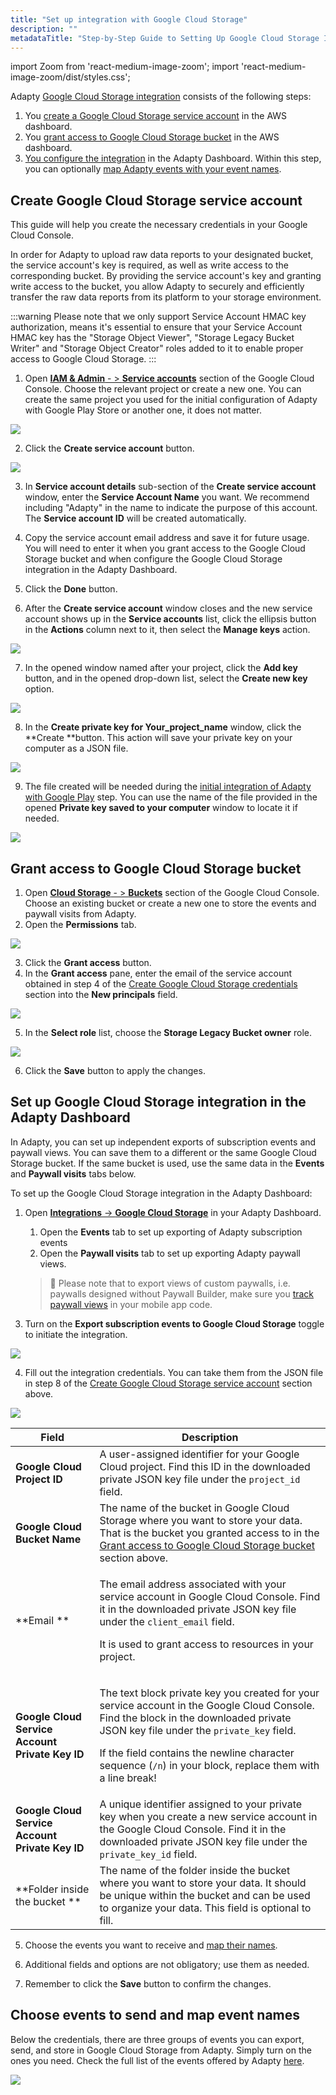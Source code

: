 ```yaml
---
title: "Set up integration with Google Cloud Storage"
description: ""
metadataTitle: "Step-by-Step Guide to Setting Up Google Cloud Storage Integration with Adapty"
---
```


import Zoom from 'react-medium-image-zoom';
import 'react-medium-image-zoom/dist/styles.css';

Adapty [Google Cloud Storage integration](google-cloud-storage) consists of the following steps:

1. You [create a Google Cloud Storage service account](google-cloud-setup#create-google-cloud-storage-service-account) in the AWS dashboard.
2. You [grant access to Google Cloud Storage bucket](google-cloud-setup#grant-access-to-google-cloud-storage-bucket) in the AWS dashboard.
3. [You configure the integration](google-cloud-setup#set-up-google-cloud-storage-integration-in-the-adapty-dashboard) in the Adapty Dashboard. Within this step, you can optionally [map Adapty events with your event names](google-cloud-setup#choose-events-to-send-and-map-event-names).

## Create Google Cloud Storage service account

This guide will help you create the necessary credentials in your Google Cloud Console.

In order for Adapty to upload raw data reports to your designated bucket, the service account's key is required, as well as write access to the corresponding bucket. By providing the service account's key and granting write access to the bucket, you allow Adapty to securely and efficiently transfer the raw data reports from its platform to your storage environment.

:::warning
Please note that we only support Service Account HMAC key authorization, means it's essential to ensure that your Service Account HMAC key has the "Storage Object Viewer", "Storage Legacy Bucket Writer" and "Storage Object Creator" roles added to it to enable proper access to Google Cloud Storage.
:::

1. Open [**IAM & Admin** - > **Service accounts**](https://console.cloud.google.com/iam-admin/serviceaccounts) section of the Google Cloud Console. Choose the relevant project or create a new one. You can create the same project you used for the initial configuration of Adapty with Google Play Store or another one, it does not matter.


<Zoom>
  <img src={require('./img/764db95-google_cloud_create_service_account.webp').default}
  style={{
    border: '1px solid #727272', /* border width and color */
    width: '700px', /* image width */
    display: 'block', /* for alignment */
    margin: '0 auto' /* center alignment */
  }}
/>
</Zoom>





2. Click the **Create service account** button.


<Zoom>
  <img src={require('./img/fb865ad-google_cloud_service_account_details.webp').default}
  style={{
    border: '1px solid #727272', /* border width and color */
    width: '700px', /* image width */
    display: 'block', /* for alignment */
    margin: '0 auto' /* center alignment */
  }}
/>
</Zoom>





3. In **Service account details** sub-section of the **Create service account** window, enter the **Service Account Name** you want. We recommend including "Adapty" in the name to indicate the purpose of this account. The **Service account ID** will be created automatically.

4. Copy the service account email address and save it for future usage. You will need to enter it when you grant access to the Google Cloud Storage bucket and when configure the Google Cloud Storage integration in the Adapty Dashboard.

5. Click the **Done** button. 

6. After the **Create service account** window closes and the new service account shows up in the **Service accounts** list, click the ellipsis button in the **Actions** column next to it, then select the **Manage keys** action.

   
<Zoom>
  <img src={require('./img/c3c03cb-google_cloud_manage_keys.webp').default}
  style={{
    border: '1px solid #727272', /* border width and color */
    width: '700px', /* image width */
    display: 'block', /* for alignment */
    margin: '0 auto' /* center alignment */
  }}
/>
</Zoom>




7. In the opened window named after your project, click the **Add key** button, and in the opened drop-down list, select the **Create new key** option. 

   
<Zoom>
  <img src={require('./img/59991da-google_cloud_create_new_key.webp').default}
  style={{
    border: '1px solid #727272', /* border width and color */
    width: '700px', /* image width */
    display: 'block', /* for alignment */
    margin: '0 auto' /* center alignment */
  }}
/>
</Zoom>




8. In the **Create private key for Your_project_name** window, click the **Create **button. This action will save your private key on your computer as a JSON file. 

   
<Zoom>
  <img src={require('./img/c91dea6-google_cloud_create_private_key.webp').default}
  style={{
    border: '1px solid #727272', /* border width and color */
    width: '700px', /* image width */
    display: 'block', /* for alignment */
    margin: '0 auto' /* center alignment */
  }}
/>
</Zoom>




9. The file created will be needed during the [initial integration of Adapty with Google Play](google-play-store-connection-configuration) step. You can use the name of the file provided in the opened **Private key saved to your computer** window to locate it if needed.

   
<Zoom>
  <img src={require('./img/bdb056f-google_cloud_private_key_saved.webp').default}
  style={{
    border: '1px solid #727272', /* border width and color */
    width: '700px', /* image width */
    display: 'block', /* for alignment */
    margin: '0 auto' /* center alignment */
  }}
/>
</Zoom>




## Grant access to Google Cloud Storage bucket

1. Open [**Cloud Storage** - > **Buckets**](https://console.cloud.google.com/storage/browser) section of the Google Cloud Console. Choose an existing bucket or create a new one to store the events and paywall visits from Adapty.
2. Open the **Permissions** tab.

   
<Zoom>
  <img src={require('./img/ee1e453-google_cloud_grant_access.webp').default}
  style={{
    border: '1px solid #727272', /* border width and color */
    width: '700px', /* image width */
    display: 'block', /* for alignment */
    margin: '0 auto' /* center alignment */
  }}
/>
</Zoom>



3. Click the **Grant access** button. 
4. In the **Grant access** pane, enter the email of the service account obtained in step 4 of the [Create Google Cloud Storage credentials](google-cloud-storage#create-google-cloud-storage-credentials) section into the **New principals** field. 

   
<Zoom>
  <img src={require('./img/ecea397-google_cloud_grant_access_details.webp').default}
  style={{
    border: '1px solid #727272', /* border width and color */
    width: '700px', /* image width */
    display: 'block', /* for alignment */
    margin: '0 auto' /* center alignment */
  }}
/>
</Zoom>




   5. In the **Select role** list, choose the **Storage Legacy Bucket owner** role. 

      
<Zoom>
  <img src={require('./img/d3c6643-google_cloud_role.webp').default}
  style={{
    border: '1px solid #727272', /* border width and color */
    width: '700px', /* image width */
    display: 'block', /* for alignment */
    margin: '0 auto' /* center alignment */
  }}
/>
</Zoom>



   6. Click the **Save** button to apply the changes.

## Set up Google Cloud Storage integration in the Adapty Dashboard

In Adapty, you can set up independent exports of subscription events and paywall views. You can save them to a different or the same Google Cloud Storage bucket. If the same bucket is used, use the same data in the **Events** and **Paywall visits** tabs below.

To set up the Google Cloud Storage integration in the Adapty Dashboard:

1. Open  [**Integrations** -> **Google Cloud Storage**](https://app.adapty.io/integrations/google-cloud-storage) in your Adapty Dashboard. 

   1. Open the **Events** tab to set up exporting of Adapty subscription events 
   2. Open the **Paywall visits** tab to set up exporting Adapty paywall views.

   > 📘 Please note that to export views of custom paywalls, i.e. paywalls designed without Paywall Builder, make sure you [track paywall views](present-remote-config-paywalls#track-paywall-view-events) in your mobile app code.

<!----->

3. Turn on the **Export subscription events to Google Cloud Storage** toggle to initiate the integration.

   
<Zoom>
  <img src={require('./img/9d9707e-google_cloud_adapty_creds.webp').default}
  style={{
    border: '1px solid #727272', /* border width and color */
    width: '700px', /* image width */
    display: 'block', /* for alignment */
    margin: '0 auto' /* center alignment */
  }}
/>
</Zoom>




4. Fill out the integration credentials. You can take them from the JSON file in step 8 of the [Create Google Cloud Storage service account](google-cloud-setup#create-google-cloud-storage-service-account) section above.

   
<Zoom>
  <img src={require('./img/c967e16-CleanShot_2023-03-17_at_16.23.332x.webp').default}
  style={{
    border: '1px solid #727272', /* border width and color */
    width: '700px', /* image width */
    display: 'block', /* for alignment */
    margin: '0 auto' /* center alignment */
  }}
/>
</Zoom>




   | Field | Description |
|-----|-----------|
| **Google Cloud Project ID** | A user-assigned identifier for your Google Cloud project. Find this ID in the downloaded private JSON key file under the `project_id` field. |
| **Google Cloud Bucket Name** | The name of the bucket in Google Cloud Storage where you want to store your data. That is the bucket you granted access to in the [Grant access to Google Cloud Storage bucket](google-cloud-setup#create-google-cloud-storage-service-account) section above. |
| **Email ** | <p>The email address associated with your service account in Google Cloud Console.  Find it in the downloaded private JSON key file under the `client_email` field.</p><p>It is used to grant access to resources in your project.</p> |
| **Google Cloud Service Account Private Key ID** | <p>The text block private key you created for your service account in the Google Cloud Console.  Find the block in the downloaded private JSON key file under the `private_key` field.</p><p>If the field contains the newline character sequence (`/n`)  in your block, replace them with a line break!</p> |
| **Google Cloud Service Account Private Key ID** | A unique identifier assigned to your private key when you create a new service account in the Google Cloud Console.  Find it in the downloaded private JSON key file under the `private_key_id` field. |
| **Folder inside the bucket ** | The name of the folder inside the bucket where you want to store your data. It should be unique within the bucket and can be used to organize your data. This field is optional to fill. |

5. Choose the events you want to receive and [map their names](google-cloud-setup#choose-events-to-send-and-map-event-names).

6. Additional fields and options are not obligatory; use them as needed. 

7. Remember to click the **Save** button to confirm the changes.

## Choose events to send and map event names

Below the credentials, there are three groups of events you can export, send, and store in Google Cloud Storage from Adapty. Simply turn on the ones you need. Check the full list of the events offered by Adapty [here](events).


<Zoom>
  <img src={require('./img/f0685a4-CleanShot_2023-08-17_at_14.49.282x.webp').default}
  style={{
    border: '1px solid #727272', /* border width and color */
    width: '700px', /* image width */
    display: 'block', /* for alignment */
    margin: '0 auto' /* center alignment */
  }}
/>
</Zoom>


